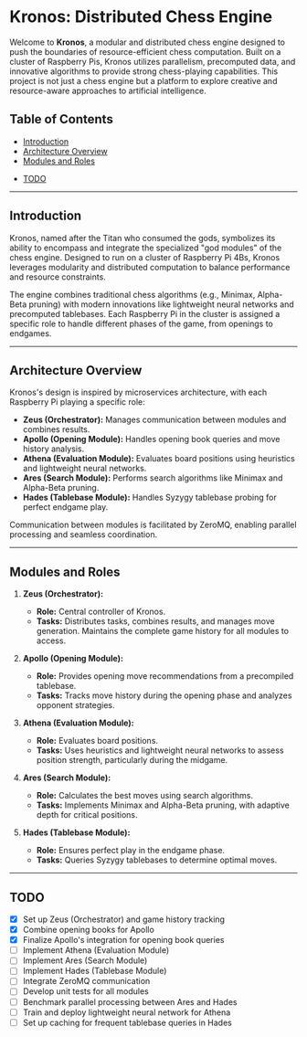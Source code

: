# Kronos: Distributed Chess Engine

Welcome to **Kronos**, a modular and distributed chess engine designed to push the boundaries of resource-efficient chess computation. Built on a cluster of Raspberry Pis, Kronos utilizes parallelism, precomputed data, and innovative algorithms to provide strong chess-playing capabilities. This project is not just a chess engine but a platform to explore creative and resource-aware approaches to artificial intelligence.

## **Table of Contents**

-   [Introduction](#introduction)
-   [Architecture Overview](#architecture-overview)
-   [Modules and Roles](#modules-and-roles)
<!-- -   [Current Features](#current-features)
-   [Future Roadmap](#future-roadmap)
-   [Contributing](#contributing)
-   [License](#license) -->
-   [TODO](#todo)

---

## **Introduction**

Kronos, named after the Titan who consumed the gods, symbolizes its ability to encompass and integrate the specialized "god modules" of the chess engine. Designed to run on a cluster of Raspberry Pi 4Bs, Kronos leverages modularity and distributed computation to balance performance and resource constraints.

The engine combines traditional chess algorithms (e.g., Minimax, Alpha-Beta pruning) with modern innovations like lightweight neural networks and precomputed tablebases. Each Raspberry Pi in the cluster is assigned a specific role to handle different phases of the game, from openings to endgames.

---

## **Architecture Overview**

Kronos's design is inspired by microservices architecture, with each Raspberry Pi playing a specific role:

-   **Zeus (Orchestrator):** Manages communication between modules and combines results.
-   **Apollo (Opening Module):** Handles opening book queries and move history analysis.
-   **Athena (Evaluation Module):** Evaluates board positions using heuristics and lightweight neural networks.
-   **Ares (Search Module):** Performs search algorithms like Minimax and Alpha-Beta pruning.
-   **Hades (Tablebase Module):** Handles Syzygy tablebase probing for perfect endgame play.

Communication between modules is facilitated by ZeroMQ, enabling parallel processing and seamless coordination.

---

## **Modules and Roles**

1. **Zeus (Orchestrator):**

    - **Role:** Central controller of Kronos.
    - **Tasks:** Distributes tasks, combines results, and manages move generation. Maintains the complete game history for all modules to access.

2. **Apollo (Opening Module):**

    - **Role:** Provides opening move recommendations from a precompiled tablebase.
    - **Tasks:** Tracks move history during the opening phase and analyzes opponent strategies.

3. **Athena (Evaluation Module):**

    - **Role:** Evaluates board positions.
    - **Tasks:** Uses heuristics and lightweight neural networks to assess position strength, particularly during the midgame.

4. **Ares (Search Module):**

    - **Role:** Calculates the best moves using search algorithms.
    - **Tasks:** Implements Minimax and Alpha-Beta pruning, with adaptive depth for critical positions.

5. **Hades (Tablebase Module):**

    - **Role:** Ensures perfect play in the endgame phase.
    - **Tasks:** Queries Syzygy tablebases to determine optimal moves.

---

## **TODO**

-   [x] Set up Zeus (Orchestrator) and game history tracking
-   [x] Combine opening books for Apollo
-   [x] Finalize Apollo's integration for opening book queries
-   [ ] Implement Athena (Evaluation Module)
-   [ ] Implement Ares (Search Module)
-   [ ] Implement Hades (Tablebase Module)
-   [ ] Integrate ZeroMQ communication
-   [ ] Develop unit tests for all modules
-   [ ] Benchmark parallel processing between Ares and Hades
-   [ ] Train and deploy lightweight neural network for Athena
-   [ ] Set up caching for frequent tablebase queries in Hades
